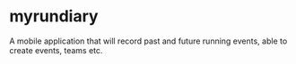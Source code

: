 # myrundiary
A mobile application that will record past and future running events, able to create events, teams etc.
